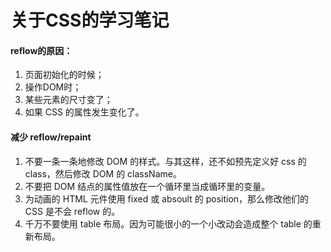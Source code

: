 # 关于CSS的学习笔记

#### reflow的原因：

1. 页面初始化的时候； 
2. 操作DOM时； 
3. 某些元素的尺寸变了； 
4. 如果 CSS 的属性发生变化了。

#### 减少 reflow/repaint

1. 不要一条一条地修改 DOM 的样式。与其这样，还不如预先定义好 css 的 class，然后修改 DOM 的 className。 
2. 不要把 DOM 结点的属性值放在一个循环里当成循环里的变量。 
3. 为动画的 HTML 元件使用 fixed 或 absoult 的 position，那么修改他们的 CSS 是不会 reflow 的。 
4. 千万不要使用 table 布局。因为可能很小的一个小改动会造成整个 table 的重新布局。